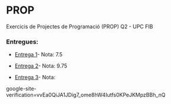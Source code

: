 # PROP
Exercicis de Projectes de Programació (PROP) Q2 - UPC FIB

### Entregues:
* [Entrega 1](https://github.com/andyfratello/PROP/tree/main/Entrega%201)- Nota: 7.5

* [Entrega 2](https://github.com/andyfratello/PROP/tree/main/Entrega%202)- Nota: 9.75

* [Entrega 3](https://github.com/andyfratello/PROP/tree/main/Entrega%203)- Nota: 

google-site-verification=vvEa0QiJA1JDig7_ome8hW4Iutfs0KPeJKMpzBBh_nQ
